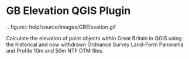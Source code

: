 GB Elevation QGIS Plugin
========================

.. figure:: help/source/images/GBElevation.gif

Calculate the elevation of point objects within Great Britain in QGIS using the historical and now withdrawn Ordnance Survey Land-Form Panorama and Profile 10m and 50m NTF DTM files.
